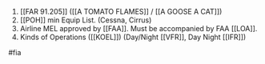 1. [[FAR 91.205]] ([[A TOMATO FLAMES]] / [[A GOOSE A CAT]])
2. [[POH]] min Equip List. (Cessna, Cirrus)
3. Airline MEL approved by [[FAA]]. Must be accompanied by FAA [[LOA]].
4. Kinds of Operations ([[KOEL]]) (Day/Night [[VFR]], Day Night [[IFR]])

#fia

